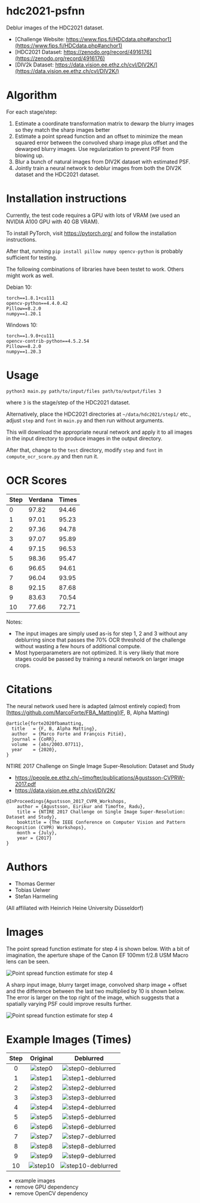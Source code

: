 # hdc2021-psfnn

Deblur images of the HDC2021 dataset.

* [Challenge Website: https://www.fips.fi/HDCdata.php#anchor1](https://www.fips.fi/HDCdata.php#anchor1)
* [HDC2021 Dataset: https://zenodo.org/record/4916176](https://zenodo.org/record/4916176)
* [DIV2k Dataset: https://data.vision.ee.ethz.ch/cvl/DIV2K/](https://data.vision.ee.ethz.ch/cvl/DIV2K/)

# Algorithm

For each stage/step:

1. Estimate a coordinate transformation matrix to dewarp the blurry images so they match the sharp images better
2. Estimate a point spread function and an offset to minimize the mean squared error between the convolved sharp image plus offset and the dewarped blurry images. Use regularization to prevent PSF from blowing up.
3. Blur a bunch of natural images from DIV2K dataset with estimated PSF.
4. Jointly train a neural network to deblur images from both the DIV2K dataset and the HDC2021 dataset.

# Installation instructions

Currently, the test code requires a GPU with lots of VRAM (we used an NVIDIA A100 GPU with 40 GB VRAM).

To install PyTorch, visit https://pytorch.org/ and follow the installation instructions.

After that, running `pip install pillow numpy opencv-python` is probably sufficient for testing.

The following combinations of libraries have been testet to work. Others might work as well.

Debian 10:

```
torch==1.8.1+cu111
opencv-python==4.4.0.42
Pillow==8.2.0
numpy==1.20.1
```

Windows 10:

```
torch==1.9.0+cu111
opencv-contrib-python==4.5.2.54
Pillow==8.2.0
numpy==1.20.3
```

# Usage

```
python3 main.py path/to/input/files path/to/output/files 3
```

where `3` is the stage/step of the HDC2021 dataset.

Alternatively, place the HDC2021 directories at `~/data/hdc2021/step1/` etc., adjust `step` and `font` in `main.py` and then run without arguments.

This will download the appropriate neural network and apply it to all images in the input directory to produce images in the output directory.

After that, change to the `test` directory, modify `step` and `font` in `compute_ocr_score.py` and then run it.

# OCR Scores

|Step|Verdana|Times|
|---|---|---|
|0|97.82|94.46|
|1|97.01|95.23|
|2|97.36|94.78|
|3|97.07|95.89|
|4|97.15|96.53|
|5|98.36|95.47|
|6|96.65|94.61|
|7|96.04|93.95|
|8|92.15|87.68|
|9|83.63|70.54|
|10|77.66|72.71|

Notes:
* The input images are simply used as-is for step 1, 2 and 3 without any deblurring since that passes the 70% OCR threshold of the challenge without wasting a few hours of additional compute.
* Most hyperparameters are not optimized. It is very likely that more stages could be passed by training a neural network on larger image crops.

# Citations

The neural network used here is adapted (almost entirely copied) from [https://github.com/MarcoForte/FBA_Matting](F, B, Alpha Matting)

```
@article{forte2020fbamatting,
  title   = {F, B, Alpha Matting},
  author  = {Marco Forte and François Pitié},
  journal = {CoRR},
  volume  = {abs/2003.07711},
  year    = {2020},
}
```

NTIRE 2017 Challenge on Single Image Super-Resolution: Dataset and Study

* https://people.ee.ethz.ch/~timofter/publications/Agustsson-CVPRW-2017.pdf
* https://data.vision.ee.ethz.ch/cvl/DIV2K/

```
@InProceedings{Agustsson_2017_CVPR_Workshops,
    author = {Agustsson, Eirikur and Timofte, Radu},
    title = {NTIRE 2017 Challenge on Single Image Super-Resolution: Dataset and Study},
    booktitle = {The IEEE Conference on Computer Vision and Pattern Recognition (CVPR) Workshops},
    month = {July},
    year = {2017}
}
```

# Authors

* Thomas Germer
* Tobias Uelwer
* Stefan Harmeling

(All affiliated with Heinrich Heine University Düsseldorf)

# Images

The point spread function estimate for step 4 is shown below. With a bit of imagination, the aperture shape of the Canon EF 100mm f/2.8 USM Macro lens can be seen.

![Point spread function estimate for step 4](https://raw.githubusercontent.com/hhu-machine-learning/hdc2021-psfnn/main/train/images/psf_step_4.png?token=AEO3SLNFFKQP723X542OPADBL3DT4)

A sharp input image, blurry target image, convolved sharp image + offset and the difference between the last two multiplied by 10 is shown below. The error is larger on the top right of the image, which suggests that a spatially varying PSF could improve results further.

![Point spread function estimate for step 4](https://raw.githubusercontent.com/hhu-machine-learning/hdc2021-psfnn/main/train/images/psf_blurred_step_4.png?token=AEO3SLI7JQF7CFBPJLG5XHTBL3DTW)

# Example Images (Times)

| Step |         Original                    |         Deblurred                    |
|:----:|:-----------------------------------:|:------------------------------------:|
| 0 |![step0](train/images/original/focusStep_0_timesR_size_30_sample_0100_resized.png)|![step0-deblurred](train/images/deblurred/focusStep_0_timesR_size_30_sample_0100_resized.png)|
| 1 |![step1](train/images/original/focusStep_1_timesR_size_30_sample_0100_resized.png)|![step1-deblurred](train/images/deblurred/focusStep_1_timesR_size_30_sample_0100_resized.png)|
| 2 |![step2](train/images/original/focusStep_2_timesR_size_30_sample_0100_resized.png)|![step2-deblurred](train/images/deblurred/focusStep_2_timesR_size_30_sample_0100_resized.png)|
| 3 |![step3](train/images/original/focusStep_3_timesR_size_30_sample_0100_resized.png)|![step3-deblurred](train/images/deblurred/focusStep_3_timesR_size_30_sample_0100_resized.png)|
| 4 |![step4](train/images/original/focusStep_4_timesR_size_30_sample_0100_resized.png)|![step4-deblurred](train/images/deblurred/focusStep_4_timesR_size_30_sample_0100_resized.png)|
| 5 |![step5](train/images/original/focusStep_5_timesR_size_30_sample_0100_resized.png)|![step5-deblurred](train/images/deblurred/focusStep_5_timesR_size_30_sample_0100_resized.png)|
| 6 |![step6](train/images/original/focusStep_6_timesR_size_30_sample_0100_resized.png)|![step6-deblurred](train/images/deblurred/focusStep_6_timesR_size_30_sample_0100_resized.png)|
| 7 |![step7](train/images/original/focusStep_7_timesR_size_30_sample_0100_resized.png)|![step7-deblurred](train/images/deblurred/focusStep_7_timesR_size_30_sample_0100_resized.png)|
| 8 |![step8](train/images/original/focusStep_8_timesR_size_30_sample_0100_resized.png)|![step8-deblurred](train/images/deblurred/focusStep_8_timesR_size_30_sample_0100_resized.png)|
| 9 |![step9](train/images/original/focusStep_9_timesR_size_30_sample_0100_resized.png)|![step9-deblurred](train/images/deblurred/focusStep_9_timesR_size_30_sample_0100_resized.png)|
| 10|![step10](train/images/original/focusStep_10_timesR_size_30_sample_0100_resized.png)|![step10-deblurred](train/images/deblurred/focusStep_10_timesR_size_30_sample_0100_resized.png)|

* example images
* remove GPU dependency
* remove OpenCV dependency

